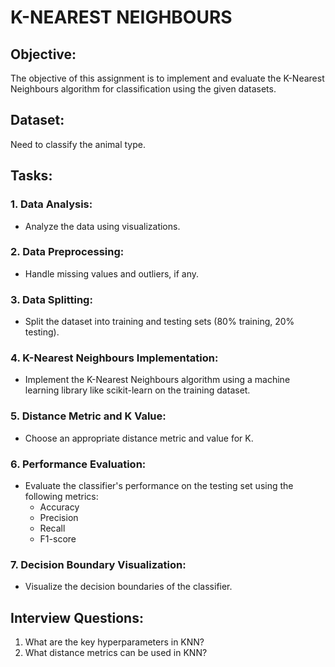 # K-NEAREST NEIGHBOURS

## Objective: 
The objective of this assignment is to implement and evaluate the K-Nearest Neighbours algorithm for classification using the given datasets.

## Dataset:
Need to classify the animal type.

## Tasks:

### 1. Data Analysis:
- Analyze the data using visualizations.

### 2. Data Preprocessing:
- Handle missing values and outliers, if any.

### 3. Data Splitting:
- Split the dataset into training and testing sets (80% training, 20% testing).

### 4. K-Nearest Neighbours Implementation:
- Implement the K-Nearest Neighbours algorithm using a machine learning library like scikit-learn on the training dataset.

### 5. Distance Metric and K Value:
- Choose an appropriate distance metric and value for K.

### 6. Performance Evaluation:
- Evaluate the classifier's performance on the testing set using the following metrics:
  - Accuracy
  - Precision
  - Recall
  - F1-score

### 7. Decision Boundary Visualization:
- Visualize the decision boundaries of the classifier.

## Interview Questions:
1. What are the key hyperparameters in KNN?
2. What distance metrics can be used in KNN?